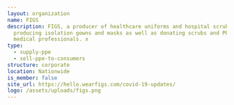 ```yaml
---
layout: organization
name: FIGS
description: FIGS, a producer of healthcare uniforms and hospital scrubs, is
  producing isolation gowns and masks as well as donating scrubs and PPE to
  medical professionals. x
type:
  - supply-ppe
  - sell-ppe-to-consumers
structure: corporate
location: Nationwide
is_member: false
site_url: https://hello.wearfigs.com/covid-19-updates/
logo: /assets/uploads/figs.png
---
```

